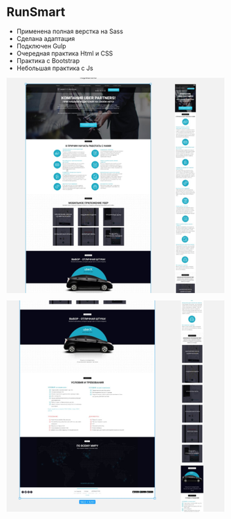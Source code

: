 # RunSmart

- Применена полная верстка на Sass
- Сделана адаптация
- Подключен Gulp
- Очередная практика Html и CSS
- Практика с Bootstrap
- Небольшая практика с Js

![Screenshot](https://github.com/ZeRcooI/Uber777.Moscow/blob/main/src/figma/Screenshot%201.jpg)

![Screenshot](https://github.com/ZeRcooI/Uber777.Moscow/blob/main/src/figma/Screenshot%202.jpg)

